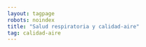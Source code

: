 ```yaml
---
layout: tagpage
robots: noindex
title: "Salud respiratoria y calidad-aire"
tag: calidad-aire
---
```

